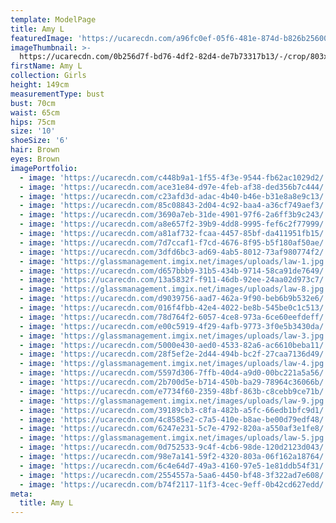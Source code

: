 ```yaml
---
template: ModelPage
title: Amy L
featuredImage: 'https://ucarecdn.com/a96fc0ef-05f6-481e-874d-b826b25600dd/'
imageThumbnail: >-
  https://ucarecdn.com/0b256d7f-bd76-4df2-82d4-de7b73317b13/-/crop/803x1124/283,0/-/preview/
firstName: Amy L
collection: Girls
height: 149cm
measurementType: bust
bust: 70cm
waist: 65cm
hips: 75cm
size: '10'
shoeSize: '6'
hair: Brown
eyes: Brown
imagePortfolio:
  - image: 'https://ucarecdn.com/c448b9a1-1f55-4f3e-9544-fb62ac1029d2/'
  - image: 'https://ucarecdn.com/ace31e84-d97e-4feb-af38-ded356b7c444/'
  - image: 'https://ucarecdn.com/c23afd3d-adac-4b40-b46e-b31e8a8e9c13/'
  - image: 'https://ucarecdn.com/85c08843-2d04-4c92-baa4-a36cf749aef3/'
  - image: 'https://ucarecdn.com/3690a7eb-31de-4901-97f6-2a6ff3b9c243/'
  - image: 'https://ucarecdn.com/a8e657f2-39b9-4dd8-9995-fef6c2f77999/'
  - image: 'https://ucarecdn.com/a81af732-fcaa-4457-85bf-da411951fb15/'
  - image: 'https://ucarecdn.com/7d7ccaf1-f7cd-4676-8f95-b5f180af50ae/'
  - image: 'https://ucarecdn.com/3dfd6bc3-ad69-4ab5-8012-73af980774f2/'
  - image: 'https://glassmanagement.imgix.net/images/uploads/law-1.jpg'
  - image: 'https://ucarecdn.com/d657bbb9-31b5-434b-9714-58ca91de7649/'
  - image: 'https://ucarecdn.com/13a5832f-f911-46db-92ee-24aa02d973c7/'
  - image: 'https://glassmanagement.imgix.net/images/uploads/law-8.jpg'
  - image: 'https://ucarecdn.com/d9039756-aad7-462a-9f90-beb6b9b532e6/'
  - image: 'https://ucarecdn.com/016f4fbb-42e4-4022-be8b-545be0c1c513/'
  - image: 'https://ucarecdn.com/78d764f2-6057-4ce8-973a-6ce60eefdeff/'
  - image: 'https://ucarecdn.com/e00c5919-4f29-4afb-9773-3f0e5b3430da/'
  - image: 'https://glassmanagement.imgix.net/images/uploads/law-3.jpg'
  - image: 'https://ucarecdn.com/5000e430-aed0-4533-82a6-ac6610beba11/'
  - image: 'https://ucarecdn.com/28f5ef2e-2d44-494b-bc2f-27caa7136d49/'
  - image: 'https://glassmanagement.imgix.net/images/uploads/law-4.jpg'
  - image: 'https://ucarecdn.com/5597d306-7ffb-40d4-a9d0-00bc221a5a56/'
  - image: 'https://ucarecdn.com/2b700d5e-b714-450b-ba29-78964c36066b/'
  - image: 'https://ucarecdn.com/e7734f60-2359-48bf-863b-c8cebb9ce71b/'
  - image: 'https://glassmanagement.imgix.net/images/uploads/law-9.jpg'
  - image: 'https://ucarecdn.com/39189cb3-c8fa-482b-a5fc-66edb1bfc9d1/'
  - image: 'https://ucarecdn.com/4c8585e2-c7a5-410e-b8ae-be00d79edf48/'
  - image: 'https://ucarecdn.com/6247e231-5c7e-4792-820a-a550af3e1fe8/'
  - image: 'https://glassmanagement.imgix.net/images/uploads/law-5.jpg'
  - image: 'https://ucarecdn.com/0d752533-9c4f-4cb6-98de-120d2123d043/'
  - image: 'https://ucarecdn.com/98e7a141-59f2-4320-803a-06f162a18764/'
  - image: 'https://ucarecdn.com/6c4e64d7-49a3-4160-97e5-1e81ddb54f31/'
  - image: 'https://ucarecdn.com/2554557a-5aa6-4450-bf48-3f322ad7e608/'
  - image: 'https://ucarecdn.com/b74f2117-11f3-4cec-9eff-0b42cd627edd/'
meta:
  title: Amy L
---
```


